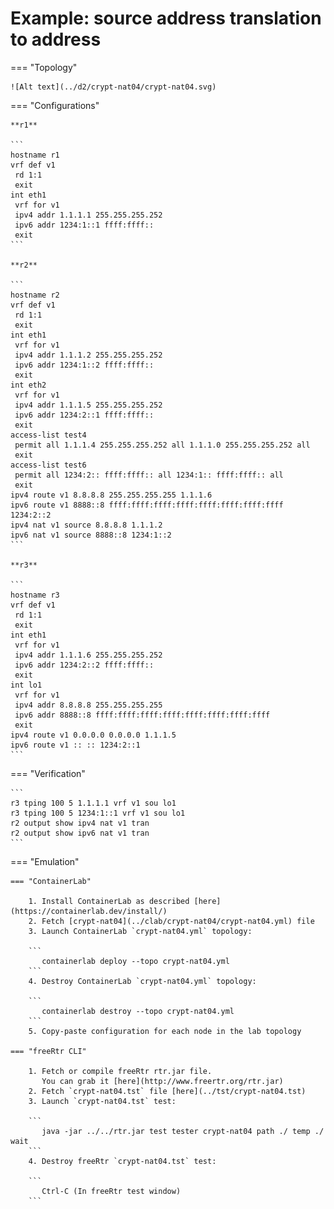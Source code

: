 # Example: source address translation to address

=== "Topology"

    ![Alt text](../d2/crypt-nat04/crypt-nat04.svg)

=== "Configurations"

    **r1**

    ```
    hostname r1
    vrf def v1
     rd 1:1
     exit
    int eth1
     vrf for v1
     ipv4 addr 1.1.1.1 255.255.255.252
     ipv6 addr 1234:1::1 ffff:ffff::
     exit
    ```

    **r2**

    ```
    hostname r2
    vrf def v1
     rd 1:1
     exit
    int eth1
     vrf for v1
     ipv4 addr 1.1.1.2 255.255.255.252
     ipv6 addr 1234:1::2 ffff:ffff::
     exit
    int eth2
     vrf for v1
     ipv4 addr 1.1.1.5 255.255.255.252
     ipv6 addr 1234:2::1 ffff:ffff::
     exit
    access-list test4
     permit all 1.1.1.4 255.255.255.252 all 1.1.1.0 255.255.255.252 all
     exit
    access-list test6
     permit all 1234:2:: ffff:ffff:: all 1234:1:: ffff:ffff:: all
     exit
    ipv4 route v1 8.8.8.8 255.255.255.255 1.1.1.6
    ipv6 route v1 8888::8 ffff:ffff:ffff:ffff:ffff:ffff:ffff:ffff 1234:2::2
    ipv4 nat v1 source 8.8.8.8 1.1.1.2
    ipv6 nat v1 source 8888::8 1234:1::2
    ```

    **r3**

    ```
    hostname r3
    vrf def v1
     rd 1:1
     exit
    int eth1
     vrf for v1
     ipv4 addr 1.1.1.6 255.255.255.252
     ipv6 addr 1234:2::2 ffff:ffff::
     exit
    int lo1
     vrf for v1
     ipv4 addr 8.8.8.8 255.255.255.255
     ipv6 addr 8888::8 ffff:ffff:ffff:ffff:ffff:ffff:ffff:ffff
     exit
    ipv4 route v1 0.0.0.0 0.0.0.0 1.1.1.5
    ipv6 route v1 :: :: 1234:2::1
    ```

=== "Verification"

    ```
    r3 tping 100 5 1.1.1.1 vrf v1 sou lo1
    r3 tping 100 5 1234:1::1 vrf v1 sou lo1
    r2 output show ipv4 nat v1 tran
    r2 output show ipv6 nat v1 tran
    ```

=== "Emulation"

    === "ContainerLab"

        1. Install ContainerLab as described [here](https://containerlab.dev/install/)  
        2. Fetch [crypt-nat04](../clab/crypt-nat04/crypt-nat04.yml) file  
        3. Launch ContainerLab `crypt-nat04.yml` topology:  

        ```
           containerlab deploy --topo crypt-nat04.yml  
        ```
        4. Destroy ContainerLab `crypt-nat04.yml` topology:  

        ```
           containerlab destroy --topo crypt-nat04.yml  
        ```
        5. Copy-paste configuration for each node in the lab topology

    === "freeRtr CLI"

        1. Fetch or compile freeRtr rtr.jar file.  
           You can grab it [here](http://www.freertr.org/rtr.jar)  
        2. Fetch `crypt-nat04.tst` file [here](../tst/crypt-nat04.tst)  
        3. Launch `crypt-nat04.tst` test:  

        ```
           java -jar ../../rtr.jar test tester crypt-nat04 path ./ temp ./ wait
        ```
        4. Destroy freeRtr `crypt-nat04.tst` test:  

        ```
           Ctrl-C (In freeRtr test window)
        ```

